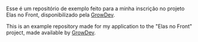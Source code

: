Esse é um repositório de exemplo feito para a minha inscrição no projeto Elas no Front, disponibilizado pela [GrowDev](https://www.growdev.com.br/).

This is an example repository made for my application to the "Elas no Front" project, made available by [GrowDev](https://www.growdev.com.br/).
